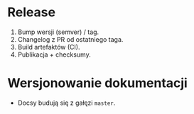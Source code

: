 ﻿# Release
1. Bump wersji (semver) / tag.
2. Changelog z PR od ostatniego taga.
3. Build artefaktów (CI).
4. Publikacja + checksumy.
# Wersjonowanie dokumentacji
- Docsy budują się z gałęzi `master`.

